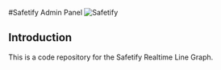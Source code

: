 #Safetify Admin Panel
![Safetify](
![Safetify](https://user-images.githubusercontent.com/31467986/169680926-fabe698f-2793-4b27-af2b-754b2ea3861d.png)
)

## Introduction
This is a code repository for the Safetify Realtime Line Graph.


